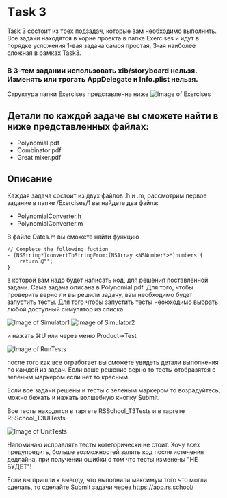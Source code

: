 # Тask 3
Task 3 состоит из трех подзадач, которые вам необходимо выполнить. 
Все задачи находятся в корне проекта в папке Exercises и идут в порядке усложения 
1-вая задача самоя простая, 3-ая наиболее сложная в рамках Task3.

### В 3-тем задании использовать xib/storyboard нельзя. Изменять или трогать AppDelegate и Info.plist нельзя.

Структура папки Exercises представленна ниже
![Image of Exercises](https://github.com/rolling-scopes-school/rs.ios-stage1-task3.1/blob/master/images/Exercises.png)

## Детали по каждой задаче вы сможете найти в ниже представленных файлах:
  - Polynomial.pdf
  - Combinator.pdf
  - Great mixer.pdf

## Описание 
Каждая задача состоит из двух файлов .h и .m, рассмотрим первое задание
в папке /Exercises/1 вы найдете два файла:
- PolynomialConverter.h
- PolynomialConverter.m

В файле Dates.m вы сможете найти функцию 
```
// Complete the following fuction
- (NSString*)convertToStringFrom:(NSArray <NSNumber*>*)numbers {
    return @"";
}
```
 в которой вам надо будет написать код, для решения поставленной задачи. 
 Сама задача описана в Polynomial.pdf. Для того, чтобы проверить верно ли вы решили 
 задачу, вам необходимо будет запустить тесты. Для того чтобы запустить тесты неоюходимо 
 выбрать любой доступный симулятор из списка

![Image of Simulator1](https://github.com/rolling-scopes-school/rs.ios-stage1-task3.1/blob/master/images/Simulator1.png)
![Image of Simulator2](https://github.com/rolling-scopes-school/rs.ios-stage1-task3.1/blob/master/images/Simulator2.png)

и нажать ⌘U или через меню Product->Test

![Image of RunTests](https://github.com/rolling-scopes-school/rs.ios-stage1-task3.1/blob/master/images/RunTests.png)

после того как все отработает вы сможете увидеть детали выполнения по каждой из задач. 
Если ваше решение верно то тесты отобразятся с зеленым маркером если нет то красным. 

Если все задачи решены и тесты с зеленым маркером то возрадуйтесь, можно бежать и нажать волшебную кнопку Submit.

Все тесты находятся в таргете RSSchool_T3Tests и в таргете RSSchool_T3UITests

![Image of UnitTests](https://github.com/rolling-scopes-school/rs.ios-stage1-task3.1/blob/master/images/UnitTests.png)

Напоминаю исправлять тесты котегорически не стоит. 
Хочу всех предупредить, больше возможностей залить код после истечения дедлайна, при получении ошибки о том что 
тесты изменены "НЕ БУДЕТ"!

Если вы пришли к выводу, что выполнили максимум того что могли сделать, то сделайте Submit задачи через 
https://app.rs.school/



